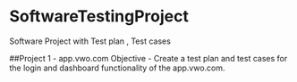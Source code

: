 # SoftwareTestingProject
Software Project with Test plan , Test cases

##Project 1 - app.vwo.com
Objective - Create a test plan and test cases for the login and dashboard functionality of the app.vwo.com.
